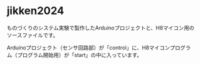 # jikken2024
ものづくりのシステム実験で製作したArduinoプロジェクトと、H8マイコン用のソースファイルです。

Arduinoプロジェクト（センサ回路部）が「control」に、H8マイコンプログラム（プログラム開始用）が「start」の中に入っています。
